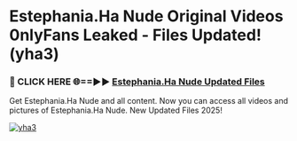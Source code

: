 # Estephania.Ha Nude Original Videos 0nlyFans Leaked - Files Updated! (yha3)

<h3>🔴 CLICK HERE 🌐==►► <a href="https://tinyurl.com/y5r63du9" rel="nofollow">Estephania.Ha Nude Updated Files</a></h3>

Get Estephania.Ha Nude and all content. Now you can access all videos and pictures of Estephania.Ha Nude. New Updated Files 2025!

[![yha3](https://i.imgur.com/UVo9nyh.gif)](https://tinyurl.com/y5r63du9)